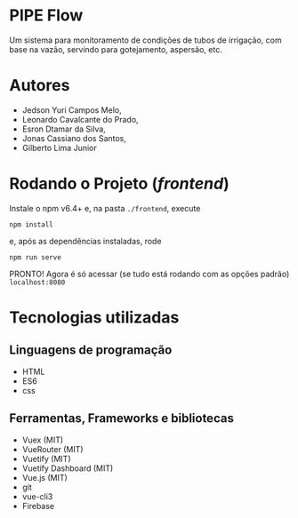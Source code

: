 # PIPE Flow

Um sistema para monitoramento de condições de tubos de irrigação, com base na vazão, servindo 
para gotejamento, aspersão, etc.

# Autores

- Jedson Yuri Campos Melo,
- Leonardo Cavalcante do Prado,
- Esron Dtamar da Silva,
- Jonas Cassiano dos Santos,
- Gilberto Lima Junior

# Rodando o Projeto (_frontend_)

Instale o npm v6.4+ e, na pasta `./frontend`, execute

```shell-session
npm install
```

e, após as dependências instaladas, rode

```shell-session
npm run serve
```

PRONTO! Agora é só acessar (se tudo está rodando com as opções padrão) `localhost:8080`

# Tecnologias utilizadas

## Linguagens de programação

- HTML
- ES6
- css

## Ferramentas, Frameworks e bibliotecas

- Vuex (MIT)
- VueRouter (MIT)
- Vuetify (MIT)
- Vuetify Dashboard (MIT)
- Vue.js (MIT)
- git
- vue-cli3
- Firebase
